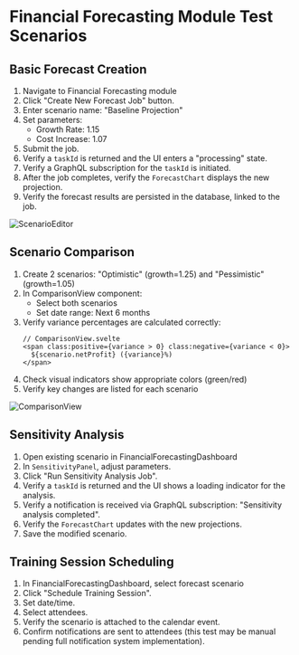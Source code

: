 # Financial Forecasting Module Test Scenarios

## Basic Forecast Creation
1. Navigate to Financial Forecasting module
2. Click "Create New Forecast Job" button.
3. Enter scenario name: "Baseline Projection"
4. Set parameters:
   - Growth Rate: 1.15
   - Cost Increase: 1.07
5. Submit the job.
6. Verify a `taskId` is returned and the UI enters a "processing" state.
7. Verify a GraphQL subscription for the `taskId` is initiated.
8. After the job completes, verify the `ForecastChart` displays the new projection.
9. Verify the forecast results are persisted in the database, linked to the job.

![ScenarioEditor](lib/business-tools/financial_forecasting/SensitivityPanel.svelte)

## Scenario Comparison
1. Create 2 scenarios: "Optimistic" (growth=1.25) and "Pessimistic" (growth=1.05)
2. In ComparisonView component:
   - Select both scenarios
   - Set date range: Next 6 months
3. Verify variance percentages are calculated correctly:
   ```svelte
   // ComparisonView.svelte
   <span class:positive={variance > 0} class:negative={variance < 0}>
     ${scenario.netProfit} ({variance}%)
   </span>
   ```
4. Check visual indicators show appropriate colors (green/red)
5. Verify key changes are listed for each scenario

![ComparisonView](lib/business-tools/financial_forecasting/ComparisonView.svelte)

## Sensitivity Analysis
1. Open existing scenario in FinancialForecastingDashboard
2. In `SensitivityPanel`, adjust parameters.
3. Click "Run Sensitivity Analysis Job".
4. Verify a `taskId` is returned and the UI shows a loading indicator for the analysis.
5. Verify a notification is received via GraphQL subscription: "Sensitivity analysis completed".
6. Verify the `ForecastChart` updates with the new projections.
7. Save the modified scenario.

## Training Session Scheduling
1. In FinancialForecastingDashboard, select forecast scenario
2. Click "Schedule Training Session".
3. Set date/time.
4. Select attendees.
5. Verify the scenario is attached to the calendar event.
6. Confirm notifications are sent to attendees (this test may be manual pending full notification system implementation).